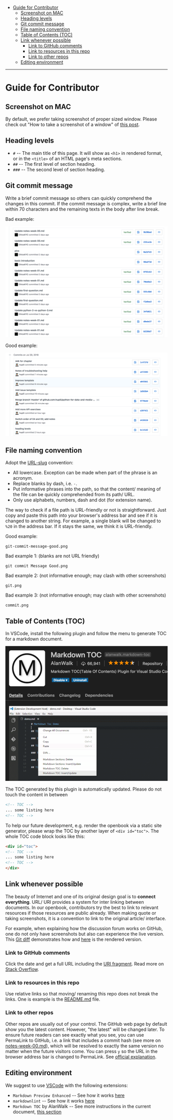 <!-- TOC -->

- [Guide for Contributor](#guide-for-contributor)
    - [Screenshot on MAC](#screenshot-on-mac)
    - [Heading levels](#heading-levels)
    - [Git commit message](#git-commit-message)
    - [File naming convention](#file-naming-convention)
    - [Table of Contents (TOC)](#table-of-contents-toc)
    - [Link whenever possible](#link-whenever-possible)
        - [Link to GitHub comments](#link-to-github-comments)
        - [Link to resources in this repo](#link-to-resources-in-this-repo)
        - [Link to other repos](#link-to-other-repos)
    - [Editing environment](#editing-environment)

<!-- /TOC -->

--------

# Guide for Contributor

## Screenshot on MAC

By default, we prefer taking screenshot of proper sized window. Please check out "How to take a screenshot of a window" of [this post](https://support.apple.com/en-hk/HT201361).

## Heading levels

* `#` -- The main title of this page. It will show as `<h1>` in rendered format, or in the `<title>` of an HTML page's meta sections.
* `##` -- The first level of section heading.
* `###` -- The second level of section heading.

## Git commit message

Write a brief commit message so others can quickly comprehend the changes in this commit. If the commit message is complex, write a brief line within 70 characters and the remaining texts in the body after line break.

Bad example:

![Bad example of Git commit message](assets/git-commit-message-bad.png)

Good example:

![Good example of Git commit message](assets/git-commit-message-good.png)

## File naming convention

Adopt the [URL-slug](https://en.wikipedia.org/wiki/Clean_URL#Slug) convention:

* All lowercase. Exception can be made when part of the phrase is an acronym.
* Replace blanks by dash, i.e. `-`.
* Put informative phrases into the path, so that the content/ meaning of the file can be quickly comprehended from its path/ URL.
* Only use alphabets, numbers, dash and dot (for extension name).

The way to check if a file path is URL-friendly or not is straightforward. Just copy and paste this path into your browser's address bar and see if it is changed to another string. For example, a single blank will be changed to `%20` in the address bar. If it stays the same, we think it is URL-friendly.

Good example:

```text
git-commit-message-good.png
```

Bad example 1: (blanks are not URL friendly)

```text
git commit Message Good.png
```

Bad example 2: (not informative enough; may clash with other screenshots)

```text
git.png
```

Bad example 3: (not informative enough; may clash with other screenshots)

```text
commit.png
```

## Table of Contents (TOC)

In VSCode, install the following plugin and follow the menu to generate TOC for a markdown document.

![markdown TOC plugin screenshot](assets/vscode-plugin-markdown-toc.png)

The TOC generated by this plugin is automatically updated. Please do not touch the content in between

```markdown
<!-- TOC -->
... some listing here
<!-- TOC -->
```

To help our future development, e.g. render the openbook via a static site generator, please wrap the TOC by another layer of `<div id="toc">`. The whole TOC code block looks like this:

```markdown
<div id="toc">
<!-- TOC -->
... some listing here
<!-- TOC -->
</div>
```

## Link whenever possible

The beauty of Internet and one of its original design goal is to **connect everything**. URL/ URI provides a system for inter linking between documents. In our openbook, contributors try the best to link to relevant resources if those resources are public already. When making quote or taking screenshots, it is a convention to link to the original article/ interface.

For example, when explaining how the discussion forum works on GitHub, one do not only have screenshots but also can experience the live version. This [Git diff](https://github.com/hupili/python-for-data-and-media-communication-gitbook/commit/f5a246f1950c2a64496422dd8252080e745239a9#diff-1c07895b36976c761440cb56a1d15a76L108) demonstrates how and [here](https://github.com/hupili/python-for-data-and-media-communication-gitbook/blob/master/notes-week-00.md#use-github-issue-tracker-as-a-discussion-forum) is the rendered version.

### Link to GitHub comments

Click the date and get a full URL including the [URI fragment](https://en.wikipedia.org/wiki/Fragment_identifier). Read more on [Stack Overflow](https://stackoverflow.com/questions/25163598/how-do-i-reference-a-specific-issue-comment-on-github/25169132).

### Link to resources in this repo

Use relative links so that moving/ renaming this repo does not break the links. One is example is the [README.md](README.md) file.

### Link to other repos

Other repos are usually out of your control. The GitHub web page by default show you the latest content. However, "the latest" will be changed later. To ensure future readers can see exactly what you see, you can use PermaLink to GitHub, i.e. a link that includes a commit hash (see more on [notes-week-00.md](notes-week-00.md)), which will be resolved to exactly the same version no matter when the future visitors come. You can press `y` so the URL in the browser address bar is changed to PermaLink. See [official explanation](https://help.github.com/articles/getting-permanent-links-to-files/#press-y-to-permalink-to-a-file-in-a-specific-commit).


## Editing environment

We suggest to use [VSCode](https://code.visualstudio.com/) with the following extensions:

* `Markdown Preview Enhanced` -- See how it works [here](https://github.com/hupili/python-for-data-and-media-communication-gitbook/issues/2#issuecomment-406834118)
* `markdownlint` -- See how it works [here](https://github.com/hupili/python-for-data-and-media-communication-gitbook/issues/2#issuecomment-408606441)
* `Markdown TOC` by AlanWalk -- See more instructions in the current document, [this section](#table-of-contents-toc)
